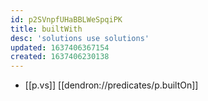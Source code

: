 ```yaml
---
id: p2SVnpfUHaBBLWeSpqiPK
title: builtWith
desc: 'solutions use solutions'
updated: 1637406367154
created: 1637406230138
---
```


- [[p.vs]] [[dendron://predicates/p.builtOn]]